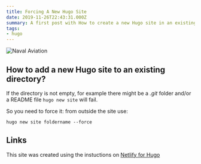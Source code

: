 ```yaml
---
title: Forcing A New Hugo Site
date: 2019-11-26T22:43:31.000Z
summary: A first post with How to create a new Hugo site in an existing folder
tags:
- hugo
---
```

![Naval Aviation](/images/NR109a.jpg "Naval Aviation")

## How to add a new Hugo site to an existing directory?

If the directory is not empty, for example there might be a _.git_ folder and/or a README file `hugo new site` will fail. 

So you need to force it: from outside the site use:

```shell
hugo new site foldername --force
```

## Links

This site was created using the instuctions on [Netlify for Hugo](https://www.netlifycms.org/docs/hugo/)
